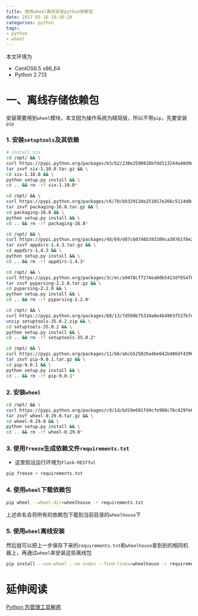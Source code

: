 ```yaml
---
title: 使用wheel离线安装python依赖包
date: 2017-05-16 18:38:20
categories: python
tags:
- python
- wheel
---
```


本文环境为
- CentOS6.5 x86_64
- Python 2.7.13


# 一、离线存储依赖包
安装需要用到``wheel``模块，本文因为操作系统为精简版，所以不带``pip``，先要安装``pip``

<!-- more -->

### 1. 安装``setuptools``及其依赖

```bash
# install six
cd /opt/ && \
curl https://pypi.python.org/packages/b3/b2/238e2590826bfdd113244a40d9d3eb26918bd798fc187e2360a8367068db/six-1.10.0.tar.gz -o six-1.10.0.tar.gz && \
tar zxvf six-1.10.0.tar.gz && \
cd six-1.10.0 && \
python setup.py install && \
cd .. && rm -rf six-1.10.0*

cd /opt/ && \
curl https://pypi.python.org/packages/c6/70/bb32913de251017e266c5114d0a645f262fb10ebc9bf6de894966d124e35/packaging-16.8.tar.gz -o packaging-16.8.tar.gz && \
tar zxvf packaging-16.8.tar.gz && \
cd packaging-16.8 && \
python setup.py install && \
cd .. && rm -rf packaging-16.8*

cd /opt/ && \
curl https://pypi.python.org/packages/48/69/d87c60746b393309ca30761f8e2b49473d43450b150cb08f3c6df5c11be5/appdirs-1.4.3.tar.gz -o appdirs-1.4.3.tar.gz && \
tar zxvf appdirs-1.4.3.tar.gz && \
cd appdirs-1.4.3 && \
python setup.py install && \
cd .. && rm -rf appdirs-1.4.3*

cd /opt/ && \
curl https://pypi.python.org/packages/3c/ec/a94f8cf7274ea60b5413df054f82a8980523efd712ec55a59e7c3357cf7c/pyparsing-2.2.0.tar.gz -o pyparsing-2.2.0.tar.gz && \
tar zxvf pyparsing-2.2.0.tar.gz && \
cd pyparsing-2.2.0 && \
python setup.py install && \
cd .. && rm -rf pyparsing-2.2.0*

cd /opt/ && \
curl https://pypi.python.org/packages/88/13/7d560b75334a8e4b4903f537b7e5a1ad9f1a2f1216e2587aaaf91b38c991/setuptools-35.0.2.zip -o setuptools-35.0.2.zip && \
unzip setuptools-35.0.2.zip && \
cd setuptools-35.0.2 && \
python setup.py install && \
cd .. && rm -rf setuptools-35.0.2*

cd /opt/ && \
curl https://pypi.python.org/packages/11/b6/abcb525026a4be042b486df43905d6893fb04f05aac21c32c638e939e447/pip-9.0.1.tar.gz -o pip-9.0.1.tar.gz && \
tar zxvf pip-9.0.1.tar.gz && \
cd pip-9.0.1 && \
python setup.py install && \
cd .. && rm -rf pip-9.0.1*
```

### 2. 安装``wheel``
```bash
cd /opt/ && \
curl https://pypi.python.org/packages/c9/1d/bd19e691fd4cfe908c76c429fe6e4436c9e83583c4414b54f6c85471954a/wheel-0.29.0.tar.gz -o wheel-0.29.0.tar.gz && \
tar zxvf wheel-0.29.0.tar.gz && \
cd wheel-0.29.0 && \
python setup.py install && \
cd .. && rm -rf wheel-0.29.0*
```

### 3. 使用``freeze``生成依赖文件``requirements.txt``
* 这里假设运行环境为``Flask-RESTful``
```bash
pip freeze > requirements.txt
```

### 4. 使用``wheel``下载依赖包
```bash
pip wheel --wheel-dir=wheelhouse -r requirements.txt
```
上述命名会将所有的依赖包下载到当前目录的``wheelhouse``下

### 5. 使用``wheel``离线安装
然后就可以把上一步保存下来的``requirements.txt``和``wheelhouse``拿到别的相同机器上，再通过``wheel``来安装这些离线包
```bash
pip install --use-wheel --no-index --find-links=wheelhouse -r requirements.txt
```

# 延伸阅读
[Python 包管理工具解惑](http://zengrong.net/post/2169.htm)
